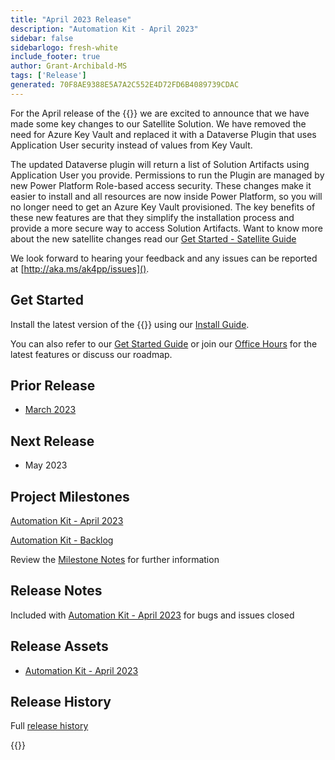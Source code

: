 ```yaml
---
title: "April 2023 Release"
description: "Automation Kit - April 2023"
sidebar: false
sidebarlogo: fresh-white
include_footer: true
author: Grant-Archibald-MS
tags: ['Release']
generated: 70F8AE9388E5A7A2C552E4D72FD6B4089739CDAC
---
```


For the April release of the {{<product-name>}} we are excited to announce that we have made some key changes to our Satellite Solution. We have removed the need for Azure Key Vault and replaced it with a Dataverse Plugin that uses Application User security instead of values from Key Vault. 

The updated Dataverse plugin will return a list of Solution Artifacts using Application User you provide. Permissions to run the Plugin are managed by new Power Platform Role-based access security. These changes make it easier to install and all resources are now inside Power Platform, so you will no longer need to get an Azure Key Vault provisioned. The key benefits of these new features are that they simplify the installation process and provide a more secure way to access Solution Artifacts. Want to know more about the new satellite changes read our [Get Started - Satellite Guide](/en-gb/get-started/satellite)

We look forward to hearing your feedback and any issues can be reported at [http://aka.ms/ak4pp/issues]().

## Get Started

Install the latest version of the {{<product-name>}} using our [Install Guide](/en-gb/get-started/install).

You can also refer to our [Get Started Guide](/en-gb/get-started) or join our [Office Hours](/en-gb/office-hours) for the latest features or discuss our roadmap.

## Prior Release

- [March 2023](/en-gb/releases/march-2023)

## Next Release

- May 2023

## Project Milestones

[Automation Kit - April 2023](https://github.com/orgs/microsoft/projects/486/views/11)

[Automation Kit - Backlog](https://github.com/orgs/microsoft/projects/486/views/1)

Review the [Milestone Notes](/en-gb/releases/milestones) for further information

## Release Notes

Included with [Automation Kit - April 2023](https://github.com/microsoft/powercat-automation-kit/releases/tag/AutomationKit-April2023) for bugs and issues closed

## Release Assets

- [Automation Kit - April 2023](https://github.com/microsoft/powercat-automation-kit/releases/tag/AutomationKit-April2023)

## Release History

Full [release history](/en-gb/releases)

{{<questions name="/content/en-gb/releases/April-2023.json" completed="Thank you for providing feedback" showNavigationButtons="false" locale="en-gb">}}
